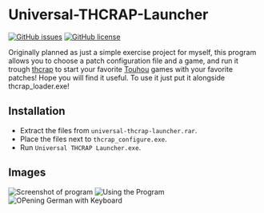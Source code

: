 # Universal-THCRAP-Launcher
[![GitHub issues](https://img.shields.io/github/issues/Tudi20/Universal-THCRAP-Launcher.svg)](https://github.com/Tudi20/Universal-THCRAP-Launcher/issues)
[![GitHub license](https://img.shields.io/github/license/Tudi20/Universal-THCRAP-Launcher.svg)](https://github.com/Tudi20/Universal-THCRAP-Launcher/blob/master/UNLICENSE.txt)

Originally planned as just a simple exercise project for myself, this program allows you to choose a patch configuration file and a game, and run it trough [thcrap](https://github.com/thpatch/thcrap) to start your favorite [Touhou](https://en.touhouwiki.net/wiki/Touhou_Wiki) games with your favorite patches!
Hope you will find it useful.
To use it just put it alongside thcrap_loader.exe!

## Installation
 - Extract the files from `universal-thcrap-launcher.rar`.
 - Place the files next to `thcrap_configure.exe`.
 - Run `Universal THCRAP Launcher.exe`.

## Images
![Screenshot of program](https://i.imgur.com/gNQ1ixh.png)
![Using the Program](https://i.imgur.com/sjY5f6A.gif)
![OPening German with Keyboard](https://i.imgur.com/t7kAdem.gif)
